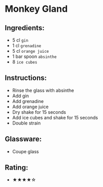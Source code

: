 # Monkey Gland

## Ingredients:
- 5 cl `gin`
- 1 cl `grenadine`
- 5 cl `orange juice`
- 1 bar spoon `absinthe`
- 8 `ice cubes`

## Instructions:
- Rinse the glass with absinthe
- Add gin
- Add grenadine
- Add orange juice
- Dry shake for 15 seconds
- Add ice cubes and shake for 15 seconds
- Double strain

## Glassware:
- Coupe glass

## Rating:
- ★★★★☆
